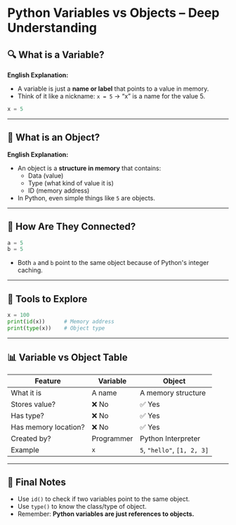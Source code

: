 
# Python Variables vs Objects – Deep Understanding

## 🔍 What is a Variable?

**English Explanation:**
- A variable is just a **name or label** that points to a value in memory.
- Think of it like a nickname: `x = 5` → “x” is a name for the value 5.


```python
x = 5
```
---

## 🧠 What is an Object?

**English Explanation:**
- An object is a **structure in memory** that contains:
  - Data (value)
  - Type (what kind of value it is)
  - ID (memory address)
- In Python, even simple things like `5` are objects.


---

## 🔗 How Are They Connected?

```python
a = 5
b = 5
```

- Both `a` and `b` point to the same object because of Python's integer caching.

---

## 🔬 Tools to Explore

```python
x = 100
print(id(x))      # Memory address
print(type(x))    # Object type
```

---

## 📊 Variable vs Object Table

| Feature             | Variable            | Object                     |
|---------------------|---------------------|----------------------------|
| What it is          | A name              | A memory structure         |
| Stores value?       | ❌ No               | ✅ Yes                     |
| Has type?           | ❌ No               | ✅ Yes                     |
| Has memory location?| ❌ No               | ✅ Yes                     |
| Created by?         | Programmer          | Python Interpreter         |
| Example             | `x`                 | `5`, `"hello"`, `[1, 2, 3]`|

---

## 🎯 Final Notes

- Use `id()` to check if two variables point to the same object.
- Use `type()` to know the class/type of object.
- Remember: **Python variables are just references to objects.**
